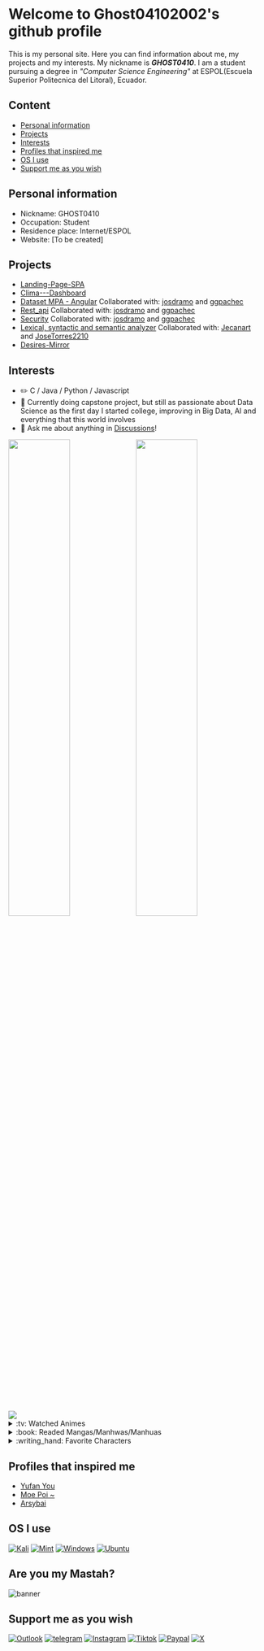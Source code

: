 # Welcome to Ghost04102002's github profile
This is my personal site. Here you can find information about me, my projects and my interests. My nickname is ***GHOST0410***. I am a student pursuing a degree in *"Computer Science Engineering"* at ESPOL(Escuela Superior Politecnica del Litoral), Ecuador.
## Content
* [Personal information](#personal-information)
* [Projects](#projects)
* [Interests](#interests)
* [Profiles that inspired me](#profiles-that-inspired-me)
* [OS I use](#os-i-use)
* [Support me as you wish](#support-me-as-you-wish)
## Personal information
* Nickname: GHOST0410
* Occupation: Student
* Residence place: Internet/ESPOL
* Website: [To be created]
## Projects
* [Landing-Page-SPA](https://ghost04102002.github.io/Landing-Page-SPA/)
* [Clima---Dashboard](https://ghost04102002.github.io/Clima---Dashboard/)
* [Dataset MPA - Angular](https://josdramo.github.io/mpa/) Collaborated with: [josdramo](https://github.com/josdramo) and [ggpachec](https://github.com/ggpachec)
* [Rest_api](https://github.com/josdramo/rest_api) Collaborated with: [josdramo](https://github.com/josdramo) and [ggpachec](https://github.com/ggpachec)
* [Security](https://github.com/josdramo/security) Collaborated with: [josdramo](https://github.com/josdramo) and [ggpachec](https://github.com/ggpachec)
* [Lexical, syntactic and semantic analyzer](https://github.com/Jecanart/avanceLP) Collaborated with: [Jecanart](https://github.com/Jecanart) and [JoseTorres2210](https://github.com/JoseTorres2210)
* [Desires-Mirror]()
## Interests
-   :pencil2: C / Java / Python / Javascript 
-   :seedling: Currently doing capstone project, but still as passionate about Data Science as the first day I started college, improving in Big Data, AI and everything that this world involves
-   :thought_balloon: Ask me about anything in [Discussions](https://github.com/Ghost04102002/Ghost04102002/discussions)!

<picture>
    <source
    srcset="https://github-readme-stats.vercel.app/api?username=Ghost04102002&show_icons=true&theme=dark"
    media="(prefers-color-scheme: dark)"
  />
  <source
    srcset="https://github-readme-stats.vercel.app/api?username=Ghost04102002&show_icons=true"
    media="(prefers-color-scheme: light), (prefers-color-scheme: no-preference)"
  />
  <img width="49%" src="https://github-readme-stats.vercel.app/api?username=Ghost04102002&show_icons=true" />
    
</picture>

<picture>
  <source
    srcset="https://github-readme-stats.vercel.app/api/top-langs?username=Ghost04102002&show_icons=true&theme=dark&layout=compact"
    media="(prefers-color-scheme: dark)"
  />
  <source
    srcset="https://github-readme-stats.vercel.app/api/top-langs?username=Ghost04102002&show_icons=true&layout=compact"
    media="(prefers-color-scheme: light), (prefers-color-scheme: no-preference)"
  />
  <img width="49%" src="https://github-readme-stats.vercel.app/api/top-langs?username=Ghost04102002&show_icons=true"/>
    
</picture>

<img src="https://img.anili.st/user/6513244">  
<details>   
<summary>:tv: Watched Animes</summary>
  
<!-- favorites_anime starts -->
* [Violet Evergarden](https://www3.animeflv.net/anime/violet-evergarden)
* [Vivy: Fluorite Eye's Song](https://www3.animeflv.net/anime/vivy-fluorite-eyes-song)
* [Mahoutsukai no Yome](https://www3.animeflv.net/anime/mahoutsukai-no-yome)
* [Fumetsu no Anata e](https://www3.animeflv.net/anime/fumetsu-no-anata-e)
* [Blue Period](https://animefenix.tv/blue-period)
* [Make Heroine ga Oosugiru!](https://www3.animeflv.net/anime/make-heroine-ga-oosugiru)
* [Atri: My Dear Moments](https://www3.animeflv.net/anime/atri-my-dear-moments)
* [Naze Boku no Sekai wo Daremo Oboeteinai no ka?](https://www3.animeflv.net/anime/naze-boku-no-sekai-wo-daremo-oboeteinai-no-ka)
* [Koi wa Futago de Warikirenai](https://www3.animeflv.net/anime/koi-wa-futago-de-warikirenai)
* [Isekai Shikkaku](https://www3.animeflv.net/anime/isekai-shikkaku)
* [Tsue to Tsurugi no Wistoria](https://www3.animeflv.net/anime/tsue-to-tsurugi-no-wistoria)
* [Shikanoko Nokonoko Koshitantan](https://www3.animeflv.net/anime/shikanoko-nokonoko-koshitantan)
* [Na Nare Hana Nare](https://www3.animeflv.net/anime/na-nare-hana-nare)
* [Elf-san wa Yaserarenai.](https://www3.animeflv.net/anime/elfsan-wa-yaserarenai)
* [2.5-jigen no Ririsa](https://www3.animeflv.net/anime/25jigen-no-ririsa)
* [Gimai Seikatsu](https://www3.animeflv.net/anime/gimai-seikatsu)
* [Giji Harem](https://www3.animeflv.net/anime/giji-harem)
* [Senpai wa Otokonoko](https://www3.animeflv.net/anime/senpai-wa-otokonoko)
* [Hazurewaku no "Joutai Ijou Skill" de Saikyou ni Natta Ore ga Subete wo Juurin suru made](https://www3.animeflv.net/anime/hazurewaku-no-joutai-ijou-skill-de-saikyou-ni-natta-ore-ga-subete-wo-juurin-suru-made)
* [Tokidoki Bosotto Russia-go de Dereru Tonari no Alya-san](https://www3.animeflv.net/anime/tokidoki-bosotto-russiago-de-dereru-tonari-no-alyasan)
* [Boku no Tsuma wa Kanjou ga Nai](https://www3.animeflv.net/anime/boku-no-tsuma-wa-kanjou-ga-nai)
* [Isekai Suicide Squad](https://www3.animeflv.net/anime/isekai-suicide-squad)
* [The New Gate](https://www3.animeflv.net/anime/the-new-gate)
* [Ninja Kamui](https://www.animefenix.tv/ninja-kamui)
* [Chiyu Mahou no Machigatta Tsukaikata](https://www3.animeflv.net/anime/chiyu-mahou-no-machigatta-tsukaikata)
* [Nozomanu Fushi no Boukensha](https://www3.animeflv.net/anime/nozomanu-fushi-no-boukensha)
* [Dungeon Meshi](https://www3.animeflv.net/anime/dungeon-meshi)
* [Kaijuu 8-gou](https://www3.animeflv.net/anime/kaijuu-8gou)
* [Sasayaku You ni Koi wo Utau](https://www3.animeflv.net/anime/sasayaku-you-ni-koi-wo-utau)
* [Kaii to Otome to Kamikakushi](https://www3.animeflv.net/anime/kaii-to-otome-to-kamikakushi)
* [Unnamed Memory](https://www3.animeflv.net/anime/unnamed-memory)
* [Lv2 kara Cheat datta Motoyuusha Kouho no Mattari Isekai Life](https://www3.animeflv.net/anime/lv2-kara-cheat-datta-motoyuusha-kouho-no-mattari-isekai-life)
* [Sentai Daishikkaku](https://www3.animeflv.net/anime/sentai-daishikkaku)
* [Jiisan Baasan Wakagaeru](https://www3.animeflv.net/anime/jiisan-baasan-wakagaeru)
* [Blue Archive the Animation](https://www3.animeflv.net/anime/blue-archive-the-animation)
* [Yoru no Kurage wa Oyogenai](https://www3.animeflv.net/anime/yoru-no-kurage-wa-oyogenai)
* [Maou no Ore ga Dorei Elf wo Yome ni Shitanda ga, Dou Medereba Ii?](https://www3.animeflv.net/anime/maou-no-ore-ga-dorei-elf-wo-yome-ni-shitanda-ga-dou-medereba-ii)
* [Wind Breaker](https://www3.animeflv.net/anime/wind-breaker)
* [Hananoi-kun to Koi no Yamai](https://www3.animeflv.net/anime/hananoikun-to-koi-no-yamai)
* [Ookami to Koushinryou: Merchant Meets the Wise Wolf](https://www3.animeflv.net/anime/ookami-to-koushinryou-merchant-meets-the-wise-wolf)
* [Kami wa Game ni Ueteiru](https://www3.animeflv.net/anime/kami-wa-game-ni-ueteiru)
* [One Room, Hiatari Futsuu, Tenshi-tsuki](https://www3.animeflv.net/anime/one-room-hiatari-futsuu-tenshitsuki)
* [Majo to Yajuu](https://www3.animeflv.net/anime/majo-to-yajuu)
* [Oroka na Tenshi wa Akuma to Odoru](https://www3.animeflv.net/anime/oroka-na-tenshi-wa-akuma-to-odoru)
* [Dosanko Gal wa Namara Menkoi](https://www3.animeflv.net/anime/dosanko-gal-wa-namara-menkoi)
* [Loop 7-kaime no Akuyaku Reijou wa](https://www3.animeflv.net/anime/loop-7kaime-no-akuyaku-reijou-wa-moto-tekikoku-de-jiyuu-kimama-na-hanayome-seikatsu-wo-mankitsu-suru)
* [Yubisaki to Renren](https://www3.animeflv.net/anime/yubisaki-to-renren)
* [Solo Leveling](https://www3.animeflv.net/anime/ore-dake-level-up-na-ken)
* [Kekkon Yubiwa Monogatari](https://www3.animeflv.net/anime/kekkon-yubiwa-monogatari)
* [Mato Seihei no Slave](https://www3.animeflv.net/anime/mato-seihei-no-slave)
* [Mahou Shoujo ni Akogarete](https://www3.animeflv.net/anime/mahou-shoujo-ni-akogarete)
* [Ishura](https://www3.animeflv.net/anime/ishura)
* [Shaman King Flowers](https://animefenix.tv/shaman-king-flowers)
* [Pon no Michi](https://animefenix.tv/pon-no-michi)
* [Boukensha ni Naritai to Miyako ni Deteitta Musume ga S-Rank ni Natteta](https://www3.animeflv.net/anime/boukensha-ni-naritai-to-miyako-ni-deteitta-musume-ga-srank-ni-natteta)
* [Tearmoon Teikoku Monogatari: Dantoudai kara Hajimaru, Hime no Tensei Gyakuten Story](https://www3.animeflv.net/anime/tearmoon-teikoku-monogatari-dantoudai-kara-hajimaru-hime-no-tensei-gyakuten-story)
* [Mokushiroku no Yonkishi](https://animefenix.tv/mokushiroku-no-yonkishi)
* [Kusuriya no Hitorigoto](https://www3.animeflv.net/anime/kusuriya-no-hitorigoto)
* [Hoshikuzu Telepath](https://www3.animeflv.net/anime/hoshikuzu-telepath)
* [Buta no Liver wa Kanetsu Shiro](https://www3.animeflv.net/anime/buta-no-liver-wa-kanetsu-shiro)
* [Kikansha no Mahou wa Tokubetsu desu](https://www3.animeflv.net/anime/kikansha-no-mahou-wa-tokubetsu-desu)
* [Undead Unluck](https://www3.animeflv.net/anime/undead-unluck)
* [Hametsu no Oukoku](https://www3.animeflv.net/anime/hametsu-no-oukoku)
* [Kamierabi](https://www3.animeflv.net/anime/kamierabi)
* [Konyaku Haki sareta Reijou wo Hirotta Ore ga, Ikenai Koto wo Oshiekomu](https://www3.animeflv.net/anime/konyaku-haki-sareta-reijou-wo-hirotta-ore-ga-ikenai-koto-wo-oshiekomu)
* [Watashi no Oshi wa Akuyaku Reijou.](https://www3.animeflv.net/anime/watashi-no-oshi-wa-akuyaku-reijou)
* [Seiken Gakuin no Makentsukai](https://www3.animeflv.net/anime/seiken-gakuin-no-makentsukai)
* [Shy](https://www3.animeflv.net/anime/shy)
* [Dekoboko Majo no Oyako Jijou](https://www3.animeflv.net/anime/dekoboko-majo-no-oyako-jijou)
* [Sousou no Frieren](https://www3.animeflv.net/anime/sousou-no-frieren)
* [Kimi no Koto ga Daidaidaidaidaisuki na 100-nin no Kanojo](https://www3.animeflv.net/anime/kimi-no-koto-ga-daidaidaidaidaisuki-na-100nin-no-kanojo)
* [Hikikomari Kyuuketsuki no Monmon](https://www3.animeflv.net/anime/hikikomari-kyuuketsuki-no-monmon)
* [Spy x Family](https://www3.animeflv.net/anime/spy-x-family)
* [Kanojo mo Kanojo](https://www3.animeflv.net/anime/kanojo-mo-kanojo)
* [Keikenzumi na Kimi to, Keiken Zero na Ore ga, Otsukiai suru Hanashi.](https://www3.animeflv.net/anime/keikenzumi-na-kimi-to-keiken-zero-na-ore-ga-otsukiai-suru-hanashi)
* [Tate no Yuusha no Nariagari](https://www3.animeflv.net/anime/tate-no-yuusha-no-nariagari)
* [Goblin Slayer](https://www3.animeflv.net/anime/goblin-slayer)
* [Kage no Jitsuryokusha ni Naritakute!](https://www3.animeflv.net/anime/kage-no-jitsuryokusha-ni-naritakute)
* [Tokyo Revengers](https://www3.animeflv.net/anime/tokyo-revengers)
* [Boushoku no Berserk](https://www3.animeflv.net/anime/boushoku-no-berserk)
* [Shangri-La Frontier: Kusoge Hunter, Kamige ni Idoman to su](https://www3.animeflv.net/anime/shangrila-frontier-kusoge-hunter-kamige-ni-idoman-to-su)
* [Ragna Crimson](https://www3.animeflv.net/anime/ragna-crimson)
* [Shiro Seijo to Kuro Bokushi](https://www3.animeflv.net/anime/shiro-seijo-to-kuro-bokushi)
* [Tonikaku Kawaii](https://animefenix.tv/tonikaku-kawaii)
* [Synduality: Noir](https://www3.animeflv.net/anime/synduality-noir)
* [Shinigami Bocchan to Kuro Maid](https://www3.animeflv.net/anime/shinigami-bocchan-to-kuro-maid)
* [Zom 100: Zombie ni Naru made ni Shitai 100 no Koto](https://www3.animeflv.net/anime/zom-100-zombie-ni-naru-made-ni-shitai-100-no-koto)
* [Dark Gathering](https://www3.animeflv.net/anime/dark-gathering)
* [Temple](https://www3.animeflv.net/anime/temple)
* [Dekiru Neko wa Kyou mo Yuuutsu](https://www3.animeflv.net/anime/dekiru-neko-wa-kyou-mo-yuuutsu)
* [Kanojo, Okarishimasu](https://www3.animeflv.net/anime/kanojo-okarishimasu)
* [Jujutsu Kaisen](https://www3.animeflv.net/anime/jujutsu-kaisen-tv)
* [Watashi no Shiawase na Kekkon](https://www3.animeflv.net/anime/watashi-no-shiawase-na-kekkon)
* [Undead Girl Murder Farce](https://www3.animeflv.net/anime/undead-girl-murder-farce)
* [Suki na Ko ga Megane wo Wasureta](https://www3.animeflv.net/anime/suki-na-ko-ga-megane-wo-wasureta)
* [Masamune-kun no Revenge](https://www3.animeflv.net/anime/masamune-kun-no-revenge)
* [Yumemiru Danshi wa Genjitsushugisha](https://www3.animeflv.net/anime/yumemiru-danshi-wa-genjitsushugisha)
* [Fate Stay Night](https://www3.animeflv.net/anime/fate-stay-night)
* [Horimiya](https://www3.animeflv.net/anime/horimiya)
* [Ryza no Atelier: Tokoyami no Joou to Himitsu no Kakurega](https://www3.animeflv.net/anime/ryza-no-atelier-tokoyami-no-joou-to-himitsu-no-kakurega)
* [Uchi no Kaisha no Chiisai Senpai no Hanashi](https://www3.animeflv.net/anime/uchi-no-kaisha-no-chiisai-senpai-no-hanashi)
* [Jitsu wa Ore, Saikyou deshita?](https://www3.animeflv.net/anime/jitsu-wa-ore-saikyou-deshita)
* [Gotoubun no Hanayome](https://www3.animeflv.net/anime/gotoubun-no-hanayome)
* [Kimi wo Aishita Hitori no Boku e](https://www3.animeflv.net/anime/kimi-wo-aishita-hitori-no-boku-e)
* [Boku ga Aishita Subete no Kimi e](https://www3.animeflv.net/anime/boku-ga-aishita-subete-no-kimi-e)
* [Niehime to Kemono no Ou](https://www3.animeflv.net/anime/niehime-to-kemono-no-ou)
* [Oshi No Ko](https://www3.animeflv.net/anime/oshi-no-ko)
* [Kanojo ga Koushaku-tei ni Itta Riyuu](https://www3.animeflv.net/anime/kanojo-ga-koushakutei-ni-itta-riyuu)
* [Kimi wa Houkago Insomnia](https://www3.animeflv.net/anime/kimi-wa-houkago-insomnia)
* [Dead Mount Death Play](https://www3.animeflv.net/anime/dead-mount-death-play)
* [Otonari ni Ginga](https://www3.animeflv.net/anime/otonari-ni-ginga)
* [Isekai One Turn Kill Neesan: Ane Douhan no Isekai Seikatsu Hajimemashita](https://www3.animeflv.net/anime/isekai-one-turn-kill-neesan-ane-douhan-no-isekai-seikatsu-hajimemashita)
* [Mashle](https://www3.animeflv.net/anime/mashle)
* [Megami no Café Terrace](https://www3.animeflv.net/anime/megami-no-cafe-terrace)
* [Edomae Elf](https://www3.animeflv.net/anime/edomae-elf)
* [Yuusha ga Shinda!](https://www3.animeflv.net/anime/yuusha-ga-shinda)
* [Watashi no Yuri wa Oshigoto desu!](https://www3.animeflv.net/anime/watashi-no-yuri-wa-oshigoto-desu)
* [Kaminaki Sekai no Kamisama Katsudou](https://www3.animeflv.net/anime/kaminaki-sekai-no-kamisama-katsudou)
* [Skip to Loafer](https://www3.animeflv.net/anime/skip-to-loafer)
* [Iseleve](https://www3.animeflv.net/anime/iseleve)
* [Jijou wo Shiranai Tenkousei ga Guigui Kuru.](https://www3.animeflv.net/anime/jijou-wo-shiranai-tenkousei-ga-guigui-kuru)
* [Kaguya-sama wa Kokurasetai: Tensai-tachi no Renai Zunousen](https://www3.animeflv.net/anime/kaguyasama-wa-kokurasetai-tensaitachi-no-renai-zunousen)
* [My Home Hero](https://www3.animeflv.net/anime/my-home-hero)
* [Tengoku Daimakyou](https://www3.animeflv.net/anime/tengoku-daimakyou)
* [Jigokuraku](https://www3.animeflv.net/anime/jigokuraku)
* [Yamada-kun to Lv999 no Koi wo Suru](https://www3.animeflv.net/anime/yamadakun-to-lv999-no-koi-wo-suru)
* [Boku no Kokoro no Yabai Yatsu](https://www3.animeflv.net/anime/boku-no-kokoro-no-yabai-yatsu)
* [Shinka no Mi: Shiranai Uchi ni Kachigumi Jinsei](https://www3.animeflv.net/anime/shinka-no-mi-shiranai-uchi-ni-kachigumi-jinsei)
* [Kubo-san wa Mob wo Yurusanai](https://www3.animeflv.net/anime/kubosan-wa-mob-wo-yurusanai)
* [Otonari no Tenshi-sama ni Itsunomanika Dame Ningen ni Sareteita Ken](https://www3.animeflv.net/anime/otonari-no-tenshisama-ni-itsunomanika-dame-ningen-ni-sareteita-ken)
* [NieR:Automata Ver1.1a](https://www3.animeflv.net/anime/nierautomata-ver11a)
* [Ijiranaide, Nagatoro-san](https://www3.animeflv.net/anime/ijiranaide-nagatorosan)
* [Tsundere Akuyaku Reijou Liselotte to Jikkyou no Endou-kun to Kaisetsu no Kobayashi-san](https://www3.animeflv.net/anime/tsundere-akuyaku-reijou-liselotte-to-jikkyou-no-endoukun-to-kaisetsu-no-kobayashisan)
* [Isekai Nonbiri Nouka](https://www3.animeflv.net/anime/isekai-nonbiri-nouka)
* [Spy Kyoushitsu](https://www3.animeflv.net/anime/spy-kyoushitsu)
* [Koori Zokusei Danshi to Cool na Douryou Joshi](https://www3.animeflv.net/anime/koori-zokusei-danshi-to-cool-na-douryou-joshi)
* [Tomo-chan wa Onnanoko!](https://www3.animeflv.net/anime/tomochan-wa-onnanoko)
* [Inu ni Nattara Suki na Hito ni Hirowareta.](https://www3.animeflv.net/anime/inu-ni-nattara-suki-na-hito-ni-hirowareta)
* [Tensei Oujo to Tensai Reijou no Mahou Kakumei](https://www3.animeflv.net/anime/tensei-oujo-to-tensai-reijou-no-mahou-kakumei)
* [Chainsaw Man](https://www3.animeflv.net/anime/chainsaw-man)
* [Fuufu Ijou, Koibito Miman.](https://www3.animeflv.net/anime/fuufu-ijou-koibito-miman)
* [Mairimashita! Iruma-kun](https://www3.animeflv.net/anime/mairimashita-irumakun)
* [Blue Lock](https://www3.animeflv.net/anime/blue-lock)
* [Bocchi the Rock!](https://www3.animeflv.net/anime/bocchi-the-rock)
* [Mob Psycho 100](https://www3.animeflv.net/anime/mob-psycho-100)
* [Futoku no Guild](https://www3.animeflv.net/anime/futoku-no-guild)
* [Shinobi no Ittoki](https://www3.animeflv.net/anime/shinobi-no-ittoki)
* [Shinmai Renkinjutsushi no Tenpo Keiei](https://www3.animeflv.net/anime/shinmai-renkinjutsushi-no-tenpo-keiei)
* [Boku no Hero Academia](https://www3.animeflv.net/anime/boku-no-hero-academia-2016)
* [Uzaki-chan wa Asobitai!](https://www3.animeflv.net/anime/uzakichan-wa-asobitai)
* [Yuusha Party wo Tsuihou sareta Beast Tamer, Saikyoushu no Nekomimi Shoujo to Deau](https://www3.animeflv.net/anime/yuusha-party-wo-tsuihou-sareta-beast-tamer-saikyoushu-no-nekomimi-shoujo-to-deau)
* [Tensei shitara Ken Deshita](https://www3.animeflv.net/anime/tensei-shitara-ken-deshita)
* [Akuyaku Reijou nanode Last Boss wo Kattemimashita](https://www3.animeflv.net/anime/akuyaku-reijou-nanode-last-boss-wo-kattemimashita)
* [Cyberpunk: Edgerunners](https://www3.animeflv.net/anime/cyberpunk-edgerunners)
* [Kakegurui](https://www3.animeflv.net/anime/kakegurui)
* [Totsukuni no Shoujo (2022)](https://www3.animeflv.net/anime/totsukuni-no-shoujo-2022)
* [Fuuto Tantei](https://www3.animeflv.net/anime/fuuto-tantei)
* [Dungeon ni Deai wo Motomeru no wa Machigatteiru Darou ka](https://www3.animeflv.net/anime/dungeon-ni-deai-wo-motomeru-no-wa-machigatteiru-darou-ka)
* [Soredemo Ayumu wa Yosetekuru](https://www3.animeflv.net/anime/soredemo-ayumu-wa-yosetekuru)
* [Hoshi no Samidare](https://www3.animeflv.net/anime/hoshi-no-samidare)
* [Yofukashi no Uta](https://www3.animeflv.net/anime/yofukashi-no-uta)
* [Mamahaha no Tsurego ga Motokano datta](https://www3.animeflv.net/anime/mamahaha-no-tsurego-ga-motokano-datta)
* [Made in Abyss](https://www3.animeflv.net/anime/made-in-abyss)
* [Isekai Ojisan](https://www3.animeflv.net/anime/isekai-ojisan)
* [Isekai Meikyuu de Harem wo](https://www3.animeflv.net/anime/isekai-meikyuu-de-harem-wo)
* [Kinsou no Vermeil](https://www3.animeflv.net/anime/kinsou-no-vermeil)
* [Youkoso Jitsuryoku Shijou Shugi no Kyoushitsu e](https://www3.animeflv.net/anime/youkoso-jitsuryoku-shijou-shugi-no-kyoushitsu-e-tv)
* [RWBY: Hyousetsu Teikoku](https://www3.animeflv.net/anime/rwby-hyousetsu-teikoku)
* [Lycoris Recoil](https://www3.animeflv.net/anime/lycoris-recoil)
* [Engage Kiss](https://www3.animeflv.net/anime/engage-kiss)
* [Given](https://www3.animeflv.net/anime/given)
* [Kakkou no Iinazuke](https://www3.animeflv.net/anime/kakkou-no-iinazuke)
* [Kawaii dake ja Nai Shikimori-san](https://www3.animeflv.net/anime/kawaii-dake-ja-nai-shikimorisan)
* [Koi wa Sekai Seifuku no Ato de](https://www3.animeflv.net/anime/koi-wa-sekai-seifuku-no-ato-de)
* [Gaikotsu Kishi-sama, Tadaima Isekai e Odekakechuu](https://www3.animeflv.net/anime/gaikotsu-kishisama-tadaima-isekai-e-odekakechuu)
* [Komi-san wa, Comyushou desu.](https://www3.animeflv.net/anime/komisan-wa-comyushou-desu)
* [Tomodachi Game](https://www3.animeflv.net/anime/tomodachi-game)
* [Otome Game Sekai wa Mob ni Kibishii Sekai desu](https://www3.animeflv.net/anime/otome-game-sekai-wa-mob-ni-kibishii-sekai-desu)
* [Shokei Shoujo no Virgin Road](https://www3.animeflv.net/anime/shokei-shoujo-no-virgin-road)
* [Aharen-san wa Hakarenai](https://www3.animeflv.net/anime/aharensan-wa-hakarenai)
* [Rikei ga Koi ni Ochita no de Shoumei shitemita.](https://www3.animeflv.net/anime/rikei-ga-koi-ni-ochita-no-de-shoumei-shitemita)
* [Fantasy Bishoujo Juniku Ojisan to](https://www3.animeflv.net/anime/fantasy-bishoujo-juniku-ojisan-to)
* [Akebi-chan no Sailor-fuku](https://www3.animeflv.net/anime/akebichan-no-sailorfuku)
* [Sono Bisque Doll wa Koi wo Suru](https://www3.animeflv.net/anime/sono-bisque-doll-wa-koi-wo-suru)
* [Shuumatsu no Harem](https://www3.animeflv.net/anime/shuumatsu-no-harem)
* [Kimetsu no Yaiba](https://www3.animeflv.net/anime/kimetsu-no-yaiba)
* [Senpai ga Uzai Kouhai no Hanashi](https://www3.animeflv.net/anime/senpai-ga-uzai-kouhai-no-hanashi)
* [Taishou Otome Otogibanashi](https://www3.animeflv.net/anime/taishou-otome-otogibanashi)
* [Platinum End](https://www3.animeflv.net/anime/platinum-end)
* [Sekai Saikou no Ansatsusha, Isekai Kizoku ni Tensei suru](https://www3.animeflv.net/anime/shin-shinka-no-mi-shiranai-uchi-ni-kachigumi-jinsei)
* [Takt Op. Destiny](https://www3.animeflv.net/anime/takt-op-destiny)
* [Shin Shinka no Mi: Shiranai Uchi ni Kachigumi Jinsei](https://www3.animeflv.net/anime/overlord)
* [Mieruko-chan](https://www3.animeflv.net/anime/mierukochan)
* [86 - Eighty Six](https://www3.animeflv.net/anime/86-eighty-six)
* [Nanatsu no Taizai: Seisen no Shirushi](https://www3.animeflv.net/anime/nanatsu-no-taizai-seisen-no-shirushi)
* [Ganbare Douki-chan](https://www3.animeflv.net/anime/ganbare-doukichan)
* [Getsuyoubi no Tawawa](https://www3.animeflv.net/anime/getsuyoubi-no-tawawa)
* [Jahy-sama wa Kujikenai!](https://www3.animeflv.net/anime/jahysama-wa-kujikenai)
* [Megami-ryou no Ryoubo-kun.](https://www3.animeflv.net/anime/megamiryou-no-ryoubokun)
* [Kobayashi-san Chi no Maid Dragon](https://www3.animeflv.net/anime/kobayashi-san-chi-no-maid-dragon)
* [Tsuki ga Michibiku Isekai Douchuu](https://www3.animeflv.net/anime/tsuki-ga-michibiku-isekai-douchuu)
* [Uramichi Oniisan](https://www3.animeflv.net/anime/uramichi-oniisan)
* [Tantei wa Mou, Shindeiru.](https://www3.animeflv.net/anime/tantei-wa-mou-shindeiru)
* [Bokutachi no Remake](https://www3.animeflv.net/anime/bokutachi-no-remake)
* [Kageki Shoujo!!](https://www3.animeflv.net/anime/kageki-shoujo)
* [Vanitas no Carte](https://www3.animeflv.net/anime/vanitas-no-carte)
* [Shuumatsu no Walküre](https://www3.animeflv.net/anime/shuumatsu-no-walkure)
* [Osananajimi ga Zettai ni Makenai Love Comedy](https://www3.animeflv.net/anime/osananajimi-ga-zettai-ni-makenai-love-comedy)
* [Slime Taoshite 300-nen, Shiranai Uchi ni Level Max ni Nattemashita](https://www3.animeflv.net/anime/slime-taoshite-300nen-shiranai-uchi-ni-level-max-ni-nattemashita)
* [Isekai Maou to Shoukan Shoujo no Dorei Majutsu](https://www3.animeflv.net/anime/isekai-maou-to-shoukan-shoujo-no-dorei-majutsu)
* [Gokushufudou](https://www3.animeflv.net/anime/gokushufudou)
* [Zombieland Saga](https://www3.animeflv.net/anime/zombieland-saga)
* [Hige wo Soru. Soshite Joshikousei wo Hirou](https://www3.animeflv.net/anime/hige-wo-soru-soshite-joshikousei-wo-hirou)
* [Sentouin, Hakenshimasu!](https://www3.animeflv.net/anime/sentouin-hakenshimasu)
* [Shaman King (2021)](https://www3.animeflv.net/anime/shaman-king-2021)
* [Joran: The Princess of Snow and Blood](https://www3.animeflv.net/anime/joran-the-princess-of-snow-and-blood)
* [Koi to Yobu ni wa Kimochi Warui](https://www3.animeflv.net/anime/koi-to-yobu-ni-wa-kimochi-warui)
* [Kaifuku Jutsushi no Yarinaoshi](https://www3.animeflv.net/anime/kaifuku-jutsushi-no-yarinaoshi)
* [Wonder Egg Priority](https://www3.animeflv.net/anime/wonder-egg-priority)
* [Kumo Desu ga, Nani ka?](https://www3.animeflv.net/anime/kumo-desu-ga-nani-ka)
* [Yakusoku no Neverland](https://www3.animeflv.net/anime/yakusoku-no-neverland)
* [Kamisama ni Natta Hi](https://www3.animeflv.net/anime/kamisama-ni-natta-hi)
* [Munou na Nana](https://www3.animeflv.net/anime/munou-na-nana)
* [Yahari Ore no Seishun Love Come wa Machigatteiru](https://www3.animeflv.net/anime/yahari-ore-no-seishun-love-come-wa-machigatteiru)
* [Enen no Shouboutai](https://www3.animeflv.net/anime/enen-no-shouboutai)
* [Gleipnir](https://www3.animeflv.net/anime/gleipnir)
* [Plunderer](https://www3.animeflv.net/anime/plunderer)
* [Tenki no Ko](https://www3.animeflv.net/anime/tenki-no-ko)
* [Seishun Buta Yarou wa Bunny Girl Senpai no Yume wo Minai](https://www3.animeflv.net/anime/seishun-buta-yarou-wa-bunny-girl-senpai-no-yume-wo-minai)
* [Kimi to, Nami ni Noretara](https://www3.animeflv.net/anime/kimi-to-nami-ni-noretara)
* [One Punch Man](https://www3.animeflv.net/anime/one-punch-man)
* [Domestic na Kanojo](https://www3.animeflv.net/anime/domestic-na-kanojo)
* [3D Kanojo: Real Girl](https://www3.animeflv.net/anime/3d-kanojo-real-girl)
* [Tokyo Ghoul](https://www3.animeflv.net/anime/tokyo-ghoul)
* [Kishuku Gakkou no Juliet](https://www3.animeflv.net/anime/kishuku-gakkou-no-juliet)
* [Kimi no Suizou wo Tabetai](https://www3.animeflv.net/anime/kimi-no-suizou-wo-tabetai)
* [Grand Blue](https://www3.animeflv.net/anime/grand-blue)
* [Asobi Asobase](https://www3.animeflv.net/anime/asobi-asobase)
* [Wotaku ni Koi wa Muzukashii](https://www3.animeflv.net/anime/wotaku-ni-koi-wa-muzukashii)
* [Darling in the FranXX](https://www3.animeflv.net/anime/darling-in-the-franxx)
* [Aho Girl](https://www3.animeflv.net/anime/aho-girl)
* [Kuzu no Honkai](https://www3.animeflv.net/anime/kuzu-no-honkai)
* [Kimi no Na wa](https://www3.animeflv.net/anime/kimi-no-na-wa)
* [Charlotte](https://www3.animeflv.net/anime/charlotte)
* [Saint Seiya](https://www3.animeflv.net/anime/saint-seya)
* [Plastic Memories](https://www3.animeflv.net/anime/plastic-memories)
* [Shigatsu wa Kimi no Uso](https://www3.animeflv.net/anime/shigatsu-wa-kimi-no-uso)
* [Kiseijuu: Sei no Kakuritsu](https://www3.animeflv.net/anime/kiseijuu-sei-no-kakuritsu)
* [Ao Haru Ride](https://www3.animeflv.net/anime/ao-haru-ride)
* [Black Bullet](https://www3.animeflv.net/anime/black-bullet)
* [Golden Time](https://www3.animeflv.net/anime/golden-time)
* [Ano Hi Mita Hana no Namae o Boku-tachi wa Mada Shiranai](https://www3.animeflv.net/anime/ano-hana)
* [Mirai Nikki](https://www3.animeflv.net/anime/mirai-nikki-2011)
* [Hotarubi no Mori e](https://www3.animeflv.net/anime/hotarubi-no-mori-e)
* [Fullmetal Alchemist: Brotherhood](https://www3.animeflv.net/anime/fullmetal-alchemist-brotherhood)
* [Byousoku 5 Centimeter](https://www3.animeflv.net/anime/byousoku-5-centimeter)
* [Elfen Lied](https://www3.animeflv.net/anime/elfen-lied)
* [Tsukihime, Lunar Legend](https://www3.animeflv.net/anime/tsukihime)
* [Hotaru no Haka](https://www3.animeflv.net/anime/hotaru-no-haka)
* [Zuihou de Zhaohuan Shi](https://animefenix.tv/zuihou-de-zhaohuan-shi-the-last-summoner)
* [Tenkuu Shinpan](https://animefenix.tv/tenkuu-shinpan)
* [Kaizoku Oujo](https://animefenix.tv/kaizoku-oujo)
* [Kami no Tou: Tower of God](https://animefenix.tv/kami-no-tou-tower-of-god)
* [Paripi Koumei](https://animefenix.tv/paripi-koumei)
* [Another World](https://animefenix.tv/another-world)
* [Hello World](https://animefenix.tv/hello-world)
* [Josee to Tora to Sakana-tachi](https://animefenix.tv/josee-to-tora-to-sakana-tachi)
* [Summer Time Render](https://animefenix.tv/summer-time-render)
* [Overlord](https://www3.animeflv.net/anime/overlord)
* [Tensei shitara Slime Datta Ken](https://www3.animeflv.net/anime/tensei-shitara-slime-datta-ken)
* [Youjo Senki](https://www3.animeflv.net/anime/youjo-senki)
* [Mushoku Tensei: Isekai Ittara Honki Dasu](https://www3.animeflv.net/anime/mushoku-tensei-isekai-ittara-honki-dasu)
* [Re:Zero kara Hajimeru Isekai Seikatsu](https://www3.animeflv.net/anime/rezero-kara-hajimeru-isekai-seikatsu)
  
<!-- favorites_anime ends -->

</details>
<details>
<summary>:book: Readed Mangas/Manhwas/Manhuas</summary>
  
<!-- favorites_manga starts -->
* [Solo Leveling](https://zonatmo.com/library/manhwa/217/solo-leveling)
* [El Sobrino Del Protagonista Masculino Me Quiere Mucho](https://zonatmo.com/library/manhwa/77735/el-sobrino-del-protagonista-masculino-me-quiere-mucho)
* [Haite Kudasai, Takamine-San](https://zonatmo.com/library/manga/43118/haite-kudasai-takamine-san)
* [Mato Seihei no Slave](https://zonatmo.com/library/manga/42402/mato-seihei-no-slave)
* [Moby Dick](https://zonatmo.com/library/manhwa/81242/moby-dick)
* [Kaoru Hana wa Rin to Saku](https://m440.in/manga/kaoru-hana-wa-rin-to-saku)
* [Ella es linda sólo conmigo](https://zonatmo.com/library/manhwa/87302/ellaeslindasoloconmigo)
* [Intercambio de Madres](https://zonatmo.com/library/manhwa/87642/intercambiodemadres)
* [Jugando una Partida con mi Pechugona Gerente](https://zonatmo.com/library/manhwa/81334/jugando-una-partida-con-mi-pechugona-gerente)
* [La Azotea Secreta de Kim](https://zonatmo.com/library/manhwa/87759/laazoteasecretadekim)
* [La tarea oculta del presidente](https://zonatmo.com/library/manhwa/83388/latareaocultadelpresidente)
* [La Voz del Pueblo](https://zonatmo.com/library/manhwa/88532/lavozdelpueblo)
* [Recogí a una chica de la basura](https://zonatmo.com/library/manhwa/88853/recogiaunachicadelabasura)
* [¿Tengo que hacerlo con un extraño?](https://zonatmo.com/library/manhwa/79894/tengoquehacerloconunextrano)
* [Solo Leveling: Ragnarok](https://zonatmo.com/library/manhwa/84948/sololevelingragnarok)
* [STUPIDEMIC](https://zonatmo.com/library/manhwa/86065/stupidemic)
* [TAKE A PEEK](https://zonatmo.com/library/manhwa/23395/takeapeek)
* [¡Subí como la espuma en el mundo de las criptomonedas!](https://zonatmo.com/library/manhwa/87250/subicomolaespumaenelmundodelascriptomonedas)
* [¿Te gustaría ser el padre o el novio?](https://zonatmo.com/library/manhwa/86642/tegustariaserelpadreoelnovio)
* [Aisare Tenshi na Classmate ga, Ore ni dake Itazura ni Hohoemu](https://zonatmo.com/library/manga/84974/aisaretenshinaclassmategaorenidakeitazuranihohoemu)
* [Almas Gemelas](https://zonatmo.com/library/manhwa/49036/almas-gemelas)
* [Amo a Amy](https://zonatmo.com/library/manhwa/67143/amoaamy)
* [Are You Writing Like This?](https://zonatmo.com/library/manhwa/64998/areyouwritinglikethis)
* [Aviso Modelo](https://zonatmo.com/library/manhwa/59929/avisomodelo)
* [Blink Master of the Magic Academy](https://zonatmo.com/library/manhwa/84326/blinkmasterofthemagicacademy)
* [Boy Meets Maria](https://zonatmo.com/library/manga/53045/boy-meets-maria)
* [Circles](https://zonatmo.com/library/manhwa/58377/circles)
* [Comer del árbol del mundo](https://zonatmo.com/library/manhwa/77015/comerdelarboldelmundo)
* [Conociendola](https://zonatmo.com/library/manhwa/87383/conociendola)
* [Diario de Observación](https://zonatmo.com/library/manhwa/86287/diariodeobservacion)
* [From Goblin to Goblin God](https://zonatmo.com/library/manhua/84954/fromgoblintogoblingod)
* [Genjitsu Touhi Shitetara Boroboro ni Natta Hanashi](https://zonatmo.com/library/manga/59770/genjitsu-touhi-shitetara-boroboro-ni-natta-hanashi)
* [Gestión de las relaciones laborales](https://zonatmo.com/library/manhwa/87962/gestiondelasrelacioneslaborales)
* [Guardian de Milfs](https://zonatmo.com/library/manhwa/86530/guardiandemilfs)
* [Haite Kudasai, Takamine-San](https://zonatmo.com/library/manga/43118/haite-kudasai-takamine-san)
* [Hayaku Shitai Futari](https://zonatmo.com/library/manga/51023/hayaku-shitai-futari)
* [Hitori Koukan Nikki](https://zonatmo.com/library/manga/2956/hitori-koukan-nikki)
* [Houseki no Kuni](https://zonatmo.com/library/manga/20201/housekinokuni)
* [Imaizumi trae a todas las gals a su casa ~Deep~](https://zonatmo.com/library/manga/67988/imaizumi-trae-a-todas-las-gals-a-su-casa-deep)
* [Imaizumi trae a todas las gals a su casa ~Extra~](https://zonatmo.com/library/manga/69383/imaizumi-trae-a-todas-las-gals-a-su-casa-extra)
* [Kimi to Tsuzuru Utakata](https://zonatmo.com/library/manga/50367/kimitotsuzuruutakata)
* [Kitanai Kimi ga Ichiban Kawaii](https://zonatmo.com/library/manga/46274/kitanaikimigaichibankawaii)
* [Kyou wa Kanojo ga Inai Kara](https://zonatmo.com/library/manga/60851/kyouwakanojogainaikara)
* [La amiga de mi hermana](https://zonatmo.com/library/manga/82009/laamigademihermana)
* [Living Will](https://zonatmo.com/library/manhwa/45342/livingwill)
* [Mainichi Kiss Shite Ii Desu ka?](https://zonatmo.com/library/manga/21960/mainichi-kiss-shite-ii-desu-ka)
* [Maullidos de amor](https://zonatmo.com/library/manhwa/85575/maullidosdeamor)
* [Meisou Senshi Nagata Kabi](https://zonatmo.com/library/manga/67797/meisou-senshi-nagata-kabi)
* [Mi Hija Adoptiva](https://zonatmo.com/library/manhwa/88333/mihijaadoptiva)
* [Mikkakan no Koufuku](https://zonatmo.com/library/novel/63724/mikkakan-no-koufuku)
* [Onahole inalámbrica](https://zonatmo.com/library/manhwa/88278/onaholeinalambrica)
* [Onani Master Kurosawa](https://zonatmo.com/library/manga/9119/onani-master-kurosawa)
* [Pero, ¿¡Tienes la misma edad que mi hija?!](https://zonatmo.com/library/manhwa/87187/perotieneslamismaedadquemihija)
* [Sasameki Koto](https://zonatmo.com/library/manga/10925/sasameki-koto)
* [Shitsudo Takame no Boyish Kanojo](https://zonatmo.com/library/manga/82808/shitsudotakamenoboyishkanojo)
* [Soy El Lider Del Culto](https://zonatmo.com/library/manhwa/80587/soyelliderdelculto)
* [Tiempos de crisis](https://zonatmo.com/library/manhwa/83464/tiemposdecrisis)
* [Tonari no Neko to Koi Shirazu](https://zonatmo.com/library/manga/81400/tonari-no-neko-to-koi-shirazu)
* [Utilizando las habilidades de Eroge en la vida real](https://zonatmo.com/library/manhwa/82426/utilizandolashabilidadesdeerogeenlavidareal)
* [Vengeance](https://zonatmo.com/library/manhwa/13768/vengeance)
* [Watashi ga Koibito ni Nareru Wake Nai jan, Muri Muri! (※Muri ja Nakatta!?)](https://zonatmo.com/library/manga/51884/watashigakoibitoninareruwakenaijanmurimurimurijanakatta)
* [¡Me Encantan Los Juegos Gacha!](https://zonatmo.com/library/manhwa/85557/meencantanlosjuegosgacha)
* [¿Estás viendo eso?](https://zonatmo.com/library/manhwa/86053/estasviendoeso)
* [A Pervert's Daily Life](https://zonatmo.com/library/manhwa/32364/apervertsdailylife)
* [A Returner's Magic Should Be Special](https://zonatmo.com/library/manhwa/41571/areturnersmagicshouldbespecial)
* [Academia de preparación](https://zonatmo.com/library/manhwa/88233/academiadepreparacion)
* [Adicto a mi madrastra](https://zonatmo.com/library/manhwa/78615/adictoamimadrastra)
* [Aku no Hana](https://zonatmo.com/library/manga/8842/aku-no-hana)
* [Between Us](https://zonatmo.com/library/manhwa/52904/between-us)
* [Blue Box](https://zonatmo.com/library/manga/58953/blue-box)
* [Boku to Gal ga Fuufu ni Naru Made](https://zonatmo.com/library/manga/74319/bokutogalgafuufuninarumade)
* [By Chance](https://zonatmo.com/library/manhwa/20515/by-chance)
* [Cambio de Roles](https://zonatmo.com/library/manhwa/88965/cambioderoles)
* [Cazador de milfs de otro mundo](https://zonatmo.com/library/manhwa/78067/cazador-de-milfs-de-otro-mundo)
* [Cazador Suicida De Clase SSS](https://zonatmo.com/library/manhwa/307/cazador-suicida-de-clase-sss)
* [Compañera de clase demasiado sencilla](https://zonatmo.com/library/manga/72304/companera-de-clase-demasiado-sencilla)
* [Daredemo Dakeru Kimi ga Suki](https://zonatmo.com/library/manga/76904/daredemodakerukimigasuki)
* [Depravación: caer en lo más bajo](https://zonatmo.com/library/manhwa/81523/depravacion-caer-en-lo-mas-bajo)
* [Días Maravillosos](https://zonatmo.com/library/manhwa/86555/diasmaravillosos)
* [El Mesías y sus Seguidoras](https://zonatmo.com/library/manhwa/89390/elmesiasysusseguidoras)
* [El regreso de la madrastra](https://zonatmo.com/library/manhwa/86919/elregresodelamadrastra)
* [Escasez de Hombres](https://zonatmo.com/library/manhwa/89337/escasezdehombres)
* [Futari wa Daitai Konna Kanji](https://zonatmo.com/library/manga/47989/futari-wa-daitai-konna-kanji)
* [Hajimete Dekita Kanojo ni Nande Tsukiattekureta no ka Kiitemita](https://zonatmo.com/library/manga/76725/hajimetedekitakanojoninandetsukiattekuretanokakiitemita)
* [Hakanai Kimi wa Moukou wo Hajimeru](https://zonatmo.com/library/manga/58853/hakanaikimiwamoukouwohajimeru)
* [Happy Sugar Life](https://zonatmo.com/library/manga/14067/happysugarlife)
* [Hirunaka No Ryuusei](https://zonatmo.com/library/manga/9824/hirunaka-no-ryuusei)
* [Hole Journal: Unlocked](https://zonatmo.com/library/manhwa/79815/holejournalunlocked)
* [How to make a "Girl" fall in love](https://zonatmo.com/library/manga/47890/howtomakeagirlfallinlove)
* [I'm More Dangerous Than You](https://zonatmo.com/library/manhua/56802/immoredangerousthanyou)
* [Introduction To Adultery](https://zonatmo.com/library/manhwa/67043/introduction-to-adultery)
* [Jumyou wo Kaitotte Moratta. Ichinen ni Tsuki, Ichimanen de](https://zonatmo.com/library/manga/31267/jumyou-wo-kaitotte-moratta-ichinen-ni-tsuki-ichimanen-de)
* [La Hermana Casera](https://zonatmo.com/library/manhwa/61772/lahermanacasera)
* [La mamá de mi amigo es mía](https://zonatmo.com/library/manhwa/81828/lamamademiamigoesmia)
* [La niña que esta obsesionada conmigo](https://zonatmo.com/library/manhwa/80725/la-nina-que-esta-obsesionada-conmigo)
* [LILITH](https://zonatmo.com/library/manhwa/34394/lilith)
* [Me Vengaré Con Mi Harém](https://zonatmo.com/library/manhwa/82036/mevengareconmiharem)
* [Mi bias toma el ultimo tren](https://zonatmo.com/library/manhwa/87174/mibiastomaelultimotren)
* [Mis estudiantes que se convirtieron en padres](https://zonatmo.com/library/manhwa/86512/misestudiantesqueseconvirtieronenpadres)
* [Ore ni Trauma wo Ataeta Joshitachi ga Chirachira Mite Kuru kedo, Zannen desu ga Teokure desu](https://zonatmo.com/library/manga/77396/orenitraumawoataetajoshitachigachirachiramitekurukedozannendesugateokuredesu)
* [Otonari no Tenshi-sama ni Itsunomanika Dame Ningen ni Sareteita Ken](https://zonatmo.com/library/manga/65931/otonarinotenshisamaniitsunomanikadameningennisareteitaken)
* [Ouji-sama Nante Iranai](https://zonatmo.com/library/manga/17660/ouji-sama-nante-iranai)
* [PvP en la vida real](https://zonatmo.com/library/manhwa/89308/pvpenlavidareal)
* [Record of Ragnarok: The Legend of Lu Bu Fengxian](https://zonatmo.com/library/manga/51967/record-of-ragnarok-the-legend-of-lu-bu-fengxian)
* [Redes Sociales](https://zonatmo.com/library/manhwa/88080/redessociales)
* [Relación inversa](https://zonatmo.com/library/manhwa/83139/relacioninversa)
* [Renai Daikou](https://zonatmo.com/library/manga/76911/renaidaikou)
* [Señor de los misterios](https://zonatmo.com/library/manhua/48230/senor-de-los-misterios)
* [Señoritas Repartidoras De Yogurt](https://zonatmo.com/library/manhwa/83452/senoritasrepartidorasdeyogurt)
* [Shimanami Tasogare](https://zonatmo.com/library/manga/20713/shimanami-tasogare)
* [Shiro Seijo to Kuro Bokushi](https://zonatmo.com/library/manga/50005/shiroseijotokurobokushi)
* [Soy el único hombre en la unidad](https://zonatmo.com/library/manhwa/88929/soyelunicohombreenlaunidad)
* [Swallow Tail](https://zonatmo.com/library/manhwa/43090/swallow-tail)
* [Tamen De Gushi](https://zonatmo.com/library/manhua/9375/tamendegushi)
* [Temblor Esencial](https://zonatmo.com/library/manhwa/86859/tembloresencial)
* [The sound of a butterfly](https://zonatmo.com/library/manhwa/41049/the-sound-of-a-butterfly)
* [The Third Party](https://zonatmo.com/library/manhwa/22448/the-third-party)
* [Un motivo oculto](https://zonatmo.com/library/manhwa/74206/un-motivo-oculto)
* [Venganza Imparable](https://zonatmo.com/library/manhwa/87947/venganzaimparable)
* [Viviendo en dos hogares](https://zonatmo.com/library/manhwa/87318/viviendoendoshogares)
* [Where is my little stick?!](https://zonatmo.com/library/manhwa/73502/whereismylittlestick)
* [Yagate Kimi ni Naru](https://zonatmo.com/library/manga/11736/yagatekimininaru)
* [My Lesbian Experience With Loneliness](https://zonatmo.com/library/manga/19348/my-lesbian-experience-with-loneliness)
* [Out of the Blue!](https://zonatmo.com/library/manga/11973/out-of-the-blue)
* [No es seguro para el trabajo](https://zonatmo.com/library/manhwa/71979/no-es-seguro-para-el-trabajo)
* [Oyasumi Punpun](https://zonatmo.com/library/manga/11070/oyasumi-punpun)
* [Sayonara Eri](https://zonatmo.com/library/one_shot/68382/sayonara-eri)
* [Shonen no Abyss-Senkou Shojo](https://zonatmo.com/library/manga/65531/shonen-no-abyss-senkou-shojo)
* [Nettai-gyo wa Yuki ni Kogareru](https://zonatmo.com/library/manga/33779/nettai-gyo-wa-yuki-ni-kogareru)
* [Secret Alliance](https://zonatmo.com/library/manhwa/48403/secret-alliance)
* [Ver sus calzones me permite seguir](https://zonatmo.com/library/manhwa/43743/ver-sus-calzones-me-permite-seguir)
* [Umibe no Onnanoko](https://zonatmo.com/library/manga/8719/umibe-no-onnanoko)
* [Verano Floreciente](https://zonatmo.com/library/manga/69772/verano-floreciente)
* [Sodom no Hana ni Kiraboshi](https://zonatmo.com/library/manga/50809/sodom-no-hana-ni-kiraboshi)
* [I Need You, Noona](https://zonatmo.com/library/manhwa/68442/i-need-you-noona)
* [Is love the answer?](https://zonatmo.com/library/manga/75461/es-amor-la-respuesta)
* [Finished work?](https://zonatmo.com/library/manhwa/69375/has-terminado-de-trabajar)
* [Amiga de la infancia](https://zonatmo.com/library/manhwa/70176/amiga-de-la-infancia)
* [Bean Curd Woman](https://zonatmo.com/library/manhwa/68058/bean-curd-woman)
* [Between Summer and Fall](https://zonatmo.com/library/manhwa/22961/Between-Summer-and-Fall)
* [Cruzando la línea de los 20 años](https://zonatmo.com/library/manhwa/63345/cruzando-la-linea-de-los-20-anos)
* [Cuñado, ponte duro](https://zonatmo.com/library/manhwa/68857/cunado-ponte-duro)
* [Go-Tobun no Hanayome](https://zonatmo.com/library/manga/23106/go-tobun-no-hanayome)
* [Her Summon](https://zonatmo.com/library/manhwa/93/her-summon)
* [How About This Attitude?](https://zonatmo.com/library/manhwa/68643/how-about-this-attitude)
* [I Am Custom Made](https://zonatmo.com/library/one_shot/42408/i-am-custom-made)
* [Kaguya-sama wa Kokurasetai: Tensai-tachi no Ren'ai Zunōsen](https://zonatmo.com/library/manga/131/kaguya-sama-wa-kokurasetai-tensai-tachi-no-renai-zunosen)
* [Kaguya-sama wo Kataritai](https://zonatmo.com/library/manga/41351/kaguya-sama-wo-kataritai)
* [Kanojo, Hitomishirimasu](https://zonatmo.com/library/manga/51098/kanojo-hitomishirimasu)
* [Kanojo, Okarishimasu ~ Antología](https://zonatmo.com/library/manga/52414/kanojo-okarishimasu-antologia)
* [Le pregunté a mi primera novia porqué decidió salir conmigo](https://zonatmo.com/library/manga/76725/hajimete-dekita-kanojo-ni-nande-tsukiattekureta-no-ka-kiitemita)
* [Look Back](https://zonatmo.com/library/one_shot/61622/look-back)
* [Los 10 años en que más te Amé](https://zonatmo.com/library/manhua/41563/los-10-anos-en-que-mas-te-ame)
* [Machida-kun no sekai](https://zonatmo.com/library/manga/15539/machida-kun-no-sekai)
* [Mine-kun es asexual](https://zonatmo.com/library/one_shot/75207/mine-kun-es-asexual)
* [My Broken Mariko](https://zonatmo.com/library/manga/47758/my-broken-mariko)
* [My First Time](https://zonatmo.com/library/manhwa/70224/my-first-time)
* [Silent War](https://zonatmo.com/library/manhwa/44196/my-kingdom)
* [College Life Starts With Clubs](https://zonatmo.com/library/manhwa/67761/college-life-starts-with-clubs)
* [Reincarnation of the Battle God](https://zonatmo.com/library/manhwa/61036/reincarnation-of-the-battle-god)
* [¡¿Hay Diosas en Ingeniería?!](https://zonatmo.com/library/manhwa/64855/hay-diosas-en-ingenieria)
* [Oshi No Ko](https://zonatmo.com/library/manga/49490/oshi-no-ko)
* [Aplicación de cumplimiento de deseos](https://zonatmo.com/library/manhwa/74189/aplicacion-de-cumplimiento-de-deseos)
* [Así no se Hace](https://zonatmo.com/library/manhwa/76155/asi-no-se-hace)
* [Chainsaw Man](https://zonatmo.com/library/manga/336/chainsaw-man)
* [Desde hoy eres mi favorita](https://zonatmo.com/library/manhwa/78072/desde-hoy-eres-mi-favorita)
* [Fumetsu no Anata e](https://zonatmo.com/library/manga/20866/fumetsu-no-anata-e)
* [Gokurakugai](https://zonatmo.com/library/manga/70642/gokurakugai)
* [Kanojo, Okarishimasu](https://zonatmo.com/library/manga/30388/kanojo-okarishimasu)
* [Ki ni Natteru Hito ga Otoko Janakatta](https://zonatmo.com/library/manga/69095/ki-ni-natteru-hito-ga-otoko-janakatta)
* [Kid's Cafe Moms](https://zonatmo.com/library/manhwa/67931/kids-cafe-moms)
* [La gata Yandere es excesivamente dominante](https://zonatmo.com/library/manga/71495/la-gata-yandere-es-excesivamente-dominante)
* [The Beginning After The End](https://zonatmo.com/library/manhwa/47049/la-vida-despues-de-la-muerte)
* [Damn Reincarnation](https://zonatmo.com/library/manhwa/70359/maldita-reencarnacion)
* [Player](https://zonatmo.com/library/manhwa/50010/player)
* [Record of Ragnarok](https://zonatmo.com/library/manga/42639/record-of-ragnarok)
* [Vacaciones de verano empapadas](https://zonatmo.com/library/manhwa/71027/vacaciones-de-verano-empapadas)
* [Tadokoro-san](https://zonatmo.com/library/manga/42200/tadokoro-san)
* [Shuumatsu no Valkyrie: The Jack the Ripper Case Files](https://zonatmo.com/library/manga/73382/shuumatsu-no-valkyrie-the-jack-the-ripper-case-files)
* [Shiunji-ke no Kodomotachi](https://zonatmo.com/library/manga/67271/shiunji-ke-no-kodomotachi)
* [Shonen no Abyss](https://zonatmo.com/library/manga/49890/shonen-no-abyss)

<!-- favorites_manga ends -->

</details>
<details>
<summary>:writing_hand: Favorite Characters</summary>
  
<!-- favorites_characters starts -->
<img align="center" width="50%" src="https://e1.pxfuel.com/desktop-wallpaper/546/503/desktop-wallpaper-violet-evergarden-android-violet-evergarden.jpg"/><br>[Violet Evergarden](https://anilist.co/character/90169/Violet-Evergarden)<br><br>
<img align="center" width="50%" src="https://c.wallhere.com/photos/82/6c/Goblin_Slayer_anime_red_background_armor-1542707.jpg!d"/><br>[Globin Slayer](https://anilist.co/character/126458/Goblin-Slayer)<br><br>
<img align="center" width="50%" src="https://i.pinimg.com/originals/e6/26/6a/e6266a3cf9ce54650f5ce8cf6b3a7e84.jpg"/><br>[Arthur Leywin](https://tbate.fandom.com/wiki/Arthur_Leywin)<br><br>
<img align="center" width="50%" src="https://static.wikia.nocookie.net/vivy-fluorite-eyes-song6914/images/d/d4/Vivy_-Fluorite_Eye%27s_Song-_Anime_Key_Visual.jpg/revision/latest?cb=20210209135843"/><br>[Vivy](https://anilist.co/character/209903/Vivy)<br><br>
<img align="center" width="50%" src="https://skfsdesign.files.wordpress.com/2022/09/untitled-1.1.jpg?w=1568"/><br>[Albedo](https://anilist.co/character/89122/Albedo)<br><br>
<img align="center" width="50%" src="https://cdnb.artstation.com/p/assets/images/images/007/239/337/large/jeky-kun-saber-of-red.jpg?1504701164"/><br>[Mordred](https://anilist.co/character/55977/Mordred-Pendragon)<br><br>
<img align="center" width="50%" src="https://pm1.aminoapps.com/6930/ac7e7c8ff8d0b35288024cb9628c0621e42ff1b9r1-902-1020v2_uhq.jpg"/><br>[Kiritsugu Emiya](https://anilist.co/character/10010/Kiritsugu-Emiya)<br><br>
<img align="center" width="50%" src="https://static.wikia.nocookie.net/vsbattles/images/1/15/Fushi.jpg/revision/latest?cb=20180914081239"/><br>[Fushi](https://anilist.co/character/136548/Fushi)<br><br>
<img align="center" width="50%" src="https://pbs.twimg.com/media/EtVwtQ-XMAAny5Z.jpg:large"/><br>[Vladilena Milizé](https://anilist.co/character/141061/Vladilena-Miliz)<br><br>
<img align="center" width="50%" src="https://e1.pxfuel.com/desktop-wallpaper/842/429/desktop-wallpaper-malphas-shinei-nouzen.jpg"/><br>[Shinei Nouzen](https://anilist.co/character/141060/Shinei-Nouzen)<br><br>
<img align="center" width="50%" src="https://images7.alphacoders.com/839/839115.png"/><br>[Tanya Degurechaff](https://anilist.co/character/121052/Tanya-Degurechaff)<br><br>
<img align="center" width="50%" src="https://m.media-amazon.com/images/S/pv-target-images/215964c5d3d14556e99fce81b74cf41f256ccc00b7bfd50a859ce7f49ba71569.jpg"/><br>[Crimson](https://anilist.co/character/168967/Crimson)<br><br>
<img align="center" width="50%" src="https://i0.wp.com/clownfishtv.com/wp-content/uploads/2022/07/Ragna-Crimson.jpg?fit=1280%2C720&ssl=1"/><br>[Ragna](https://anilist.co/character/204860/Ragna)<br><br>
<img align="center" width="50%" src="https://media.zenfs.com/en/comingsoon_net_477/d5aef78eae444096560fd16930f097bd"/><br>[Adonis](https://anilist.co/character/299366/Adonis)<br><br>
<img align="center" width="50%" src="https://s3.amazonaws.com/comicgeeks/characters/avatars/85978.jpg?t=1713800447"/><br>[25th Baam](https://anilist.co/character/84769/TwentyFifth-Baam)<br><br>
<img align="center" width="50%" src="https://i.pinimg.com/564x/78/a4/81/78a4819f5c8ef0492376009809343517.jpg"/><br>[Elaine Lo Po Bia](https://anilist.co/character/135468/Elaine-Lo-Po-Bia)<br><br>
<img align="center" width="50%" src="https://encrypted-tbn0.gstatic.com/images?q=tbn:ANd9GcTY00snXqQb3Pxgj6zSg6KTPJ3wcvNXfRdOgg&s"/><br>[Aguero Agnis Khun](https://anilist.co/character/84781/Aguero-Agnis-Khun)<br><br>
<img align="center" width="50%" src="https://cdnb.artstation.com/p/assets/images/images/021/905/645/large/yaga-white.jpg?1582277298"/><br>[White](https://anilist.co/character/135476/White)<br><br>
<img align="center" width="50%" src="https://boo-prod.b-cdn.net/database/profiles/16861696666940380bbdb5de7f7725a2b7d8bb01f764c.jpg"/><br>[Yatora Yaguchi](https://anilist.co/character/144674/Yatora-Yaguchi)<br><br>
<img align="center" width="50%" src="https://static.zerochan.net/Ayukawa.Ryuuji.full.3483094.png"/><br>[Ryuuji Ayukawa](https://anilist.co/character/150417/Ryuuji-Ayukawa)<br><br>
<img align="center" width="50%" src="https://static0.gamerantimages.com/wordpress/wp-content/uploads/2022/08/rwby-weiss-semblance-featured.jpg"/><br>[Weiss Schnee](https://anilist.co/character/126143/Weiss-Schnee)<br><br>
<img align="center" width="50%" src="https://i.pinimg.com/originals/41/22/43/412243147b6ccc51fbd9f6468e10a179.jpg"/><br>[Shiho Izumi](https://anilist.co/character/215602/Shiho-Izumi)<br><br>
<img align="center" width="50%" src="https://i.pinimg.com/236x/c4/81/ce/c481ce9fd84487e25107e8b78a51b422.jpg"/><br>[Maki Zenin](https://anilist.co/character/134167/Maki-Zenin)<br><br>
<!-- favorites_characters ends -->

<!-- 
Feel free to contact me :yum:
<br><br>
<a href="https://t.me/moepoi" target="_blank"><img src="https://img.shields.io/badge/Telegram-%40moepoi-28a8ea"></a>
<a rel="me" href="https://moe.onl/@moepoi" target="_blank"><img src="https://img.shields.io/badge/Mastodon-%40moepoi-blueviolet"></a>
<a href="https://linkedin.com/in/moepoi" target="_blank"><img src="https://img.shields.io/badge/LinkedIn-moepoi-informational"></a>
<a href="mailto:moe@poi.lol"><img src="https://img.shields.io/badge/Email-moe%40poi.lol-orange"></a>
<a href="https://moepoi.dev" target="_blank"><img src="https://img.shields.io/badge/Personal%20Site-moepoi.dev-red"></a>
-->


</details>

## Profiles that inspired me
* [Yufan You](https://github.com/ouuan)
* [Moe Poi ~](https://github.com/moepoi)
* [Arsybai](https://github.com/Arsybai)

## OS I use
[![Kali](https://img.shields.io/badge/Kali-19CCBF?style=for-the-badge&logo=kalilinux&logoColor=white)](https://www.kali.org/)
[![Mint](https://img.shields.io/badge/Mint-68c174?style=for-the-badge&logo=linuxmint&logoColor=white)](https://linuxmint.com/)
[![Windows](https://img.shields.io/badge/Windows-0078D6?style=for-the-badge&logo=windows&logoColor=white)](https://www.microsoft.com/en-us/windows/)
[![Ubuntu](https://img.shields.io/badge/Ubuntu-FF5900?style=for-the-badge&logo=Ubuntu&logoColor=white)](https://ubuntu.com/blog/tag/22-04-lts)

## Are you my Mastah?
![banner](https://c.wallhere.com/photos/b2/b2/Fate_Stay_Night_Tohsaka_Rin_Saber_anime_girls_anime_Fate_Series_maid_outfit-339042.jpg!d)


## Support me as you wish
[![Outlook](https://img.shields.io/badge/Outlook-00109A?style=for-the-badge&logo=gmail&logoColor=white)](mailto:edusemac@espol.edu.ec) [![telegram](https://img.shields.io/badge/Telegram-2CA5E0?style=for-the-badge&logo=telegram&logoColor=white)](https://t.me/GHOST04102002)
[![Instagram](https://img.shields.io/badge/Instagram-E4405F?style=for-the-badge&logo=instagram&logoColor=white)](https://www.instagram.com/ghost04102002)
[![Tiktok](https://img.shields.io/badge/TikTok-000000?style=for-the-badge&logo=tiktok&logoColor=white)](https://www.tiktok.com/@ghost0410?_t=8hTxFW4TimT&_r=1)
[![Paypal](https://img.shields.io/badge/PayPal-00457C?style=for-the-badge&logo=paypal&logoColor=white)](https://paypal.me/ghost20021004)
[![X](https://img.shields.io/badge/-000000?style=for-the-badge&logo=x&logoColor=white)](https://x.com/GHOST04102002?t=g4iwSsj_FPZFZwitlFJ26w&s=09)
<!--
**Ghost04102002/Ghost04102002** is a ✨ _special_ ✨ repository because its `README.md` (this file) appears on your GitHub profile.

Here are some ideas to get you started:

- 🔭 I’m currently working on ...
- 🌱 I’m currently learning ...
- 👯 I’m looking to collaborate on ...
- 🤔 I’m looking for help with ...
- 💬 Ask me about ...
- 📫 How to reach me: ...
- 😄 Pronouns: ...
- ⚡ Fun fact: ...
-->
